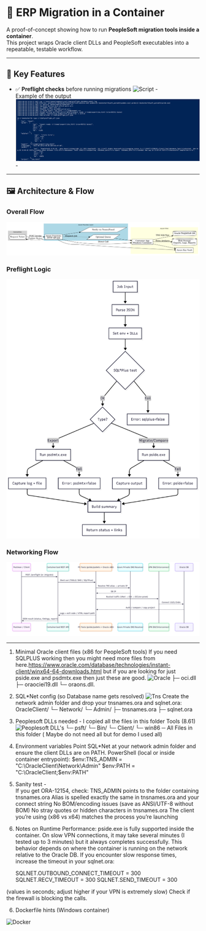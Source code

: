# 🚀 ERP Migration in a Container

A proof-of-concept showing how to run **PeopleSoft migration tools inside a container**.  
This project wraps Oracle client DLLs and PeopleSoft executables into a repeatable, testable workflow.
 
---

## 🔑 Key Features
- ✅ **Preflight checks** before running migrations ![Script](src/Scripts/Preflight-PeopleSoft.ps1) -  
      Example of the output   ![Script](screenshots/PreFlightLogic_Output.png) -
---
## 🖼 Architecture & Flow

### Overall Flow
![Overall Flow](screenshots/OverallFlow.png)

### Preflight Logic
![Preflight Logic](screenshots/PreFlightLogic.png)

### Networking Flow
![Networking Flow](screenshots/NetworkingFlow.png)

---
1) Minimal Oracle client files (x86 for PeopleSoft tools)
If you need SQLPLUS working then you might need more files from here.https://www.oracle.com/database/technologies/instant-client/winx64-64-downloads.html
but if you are looking for just pside.exe and psdmtx.exe then just these are good.
![Oracle](src/Clients/OracleClient)
├─ oci.dll
├─ oraociei19.dll
└─ oraons.dll.
 
2) SQL*Net config (so Database name gets resolved)
![Tns](src/Clients/OracleClient/Network/Admin/)
Create the network admin folder and drop your tnsnames.ora and sqlnet.ora:
OracleClient/
└─ Network/
   └─ Admin/
      ├─ tnsnames.ora
      ├─ sqlnet.ora  
3) Peoplesoft DLLs needed - I copied all the files in this folder Tools (8.61)
   ![Peoplesoft DLL's](src/Clients/psft_portable/)
   └─ psft/
     └─ Bin/
       └─ Client/
          └─  win86 
           ─ All Files in this folder ( Maybe do not need all but for demo I used all)
   
4) Environment variables
   Point SQL*Net at your network admin folder and ensure the client DLLs are on PATH.
   PowerShell (local or inside container entrypoint):
   $env:TNS_ADMIN = "C:\OracleClient\Network\Admin"
   $env:PATH = "C:\OracleClient;$env:PATH"


5) Sanity test -   
   If you get ORA-12154, check:
   TNS_ADMIN points to the folder containing tnsnames.ora
   Alias  is spelled exactly the same in tnsnames.ora and your connect string
   No BOM/encoding issues (save as ANSI/UTF-8 without BOM)
   No stray quotes or hidden characters in tnsnames.ora
   The client you’re using (x86 vs x64) matches the process you’re launching

6) Notes on Runtime Performance:
   pside.exe is fully supported inside the container.
   On slow VPN connections, it may take several minutes (I tested up to 3 minutes) but it always completes successfully.
   This behavior depends on where the container is running on the network relative to the Oracle DB.
   If you encounter slow response times, increase the timeout in your sqlnet.ora:

   SQLNET.OUTBOUND_CONNECT_TIMEOUT = 300  
   SQLNET.RECV_TIMEOUT             = 300
   SQLNET.SEND_TIMEOUT             = 300

(values in seconds; adjust higher if your VPN is extremely slow)
Check if the firewall is blocking the calls.

6) Dockerfile hints (Windows container) 

![Docker](./Dockerfile)


